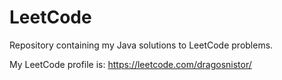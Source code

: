 # LeetCode
Repository containing my Java solutions to LeetCode problems.

My LeetCode profile is:
https://leetcode.com/dragosnistor/
